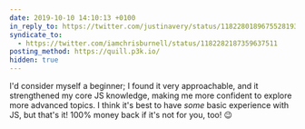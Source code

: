 ```yaml
---
date: 2019-10-10 14:10:13 +0100
in_reply_to: https://twitter.com/justinavery/status/1182280189675528193
syndicate_to:
  - https://twitter.com/iamchrisburnell/status/1182282187359637511
posting_method: https://quill.p3k.io/
hidden: true
---
```


I'd consider myself a beginner; I found it very approachable, and it strengthened my core JS knowledge, making me more confident to explore more advanced topics. I think it's best to have *some* basic experience with JS, but that's it! 100% money back if it's not for you, too! 😉

